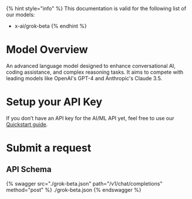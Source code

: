 [#references:start]: <> ({ "template": "openapi" })
{% hint style="info" %}
This documentation is valid for the following list of our models:
* x-ai/grok-beta
{% endhint %}

# Model Overview
An advanced language model designed to enhance conversational AI, coding assistance, and complex reasoning tasks. It aims to compete with leading models like OpenAI&#x27;s GPT-4 and Anthropic&#x27;s Claude 3.5.

# Setup your API Key
If you don’t have an API key for the AI/ML API yet, feel free to use our [Quickstart guide](https://docs.aimlapi.com/quickstart/setting-up).

# Submit a request
## API Schema
{% swagger src="./grok-beta.json" path="/v1/chat/completions" method="post" %}
./grok-beta.json
{% endswagger %}

[#references:end]: <> ({})